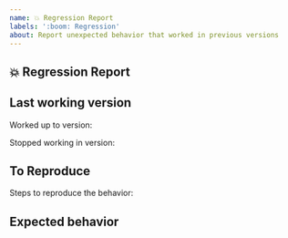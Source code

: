 ```yaml
---
name: 💥 Regression Report
labels: ':boom: Regression'
about: Report unexpected behavior that worked in previous versions
---
```


## 💥 Regression Report

<!-- A clear and concise description of what the regression is. -->

## Last working version

Worked up to version:

Stopped working in version:

## To Reproduce

Steps to reproduce the behavior:

## Expected behavior

<!-- A clear and concise description of what you expected to happen. -->
